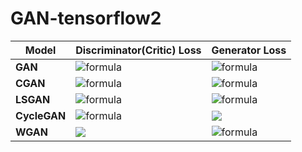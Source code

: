 # GAN-tensorflow2  

|Model|Discriminator(Critic) Loss|Generator Loss|
|--|--|--|
|<b>GAN</b>|![formula](https://render.githubusercontent.com/render/math?math=E_x[log(D(x))]%2bE_z[log(1%2dD(G(z)))])|![formula](https://render.githubusercontent.com/render/math?math=E_z[log(D(G(z)))])|
|<b>CGAN</b>|![formula](https://render.githubusercontent.com/render/math?math=E_x[log(D(x,y))]%2bE_z[log(1%2dD(G(z,y)))])|![formula](https://render.githubusercontent.com/render/math?math=E_z[log(D(G(z,y)))])|
|<b>LSGAN</b>|![formula](https://render.githubusercontent.com/render/math?math=\frac{1}{2}E_x[(D(x)%2d1)^2]%2b\frac{1}{2}E_z[(D(G(z)))^2])|![formula](https://render.githubusercontent.com/render/math?math=\frac{1}{2}E_z[(D(G(z))-1)^2])|
|<b>CycleGAN</b>|![formula](https://render.githubusercontent.com/render/math?math=\frac{1}{2}E_x[(D(x)%2d1)^2]%2b\frac{1}{2}E_z[(D(G(z)))^2])|<img src="https://render.githubusercontent.com/render/math?math=\begin{gathered} \frac{1}{2} E_z[(D(G(z) %2d 1)^2] \\ %2b \lambda Cycle(G,F) \\ %2b \frac{1}{2} \lambda Identity(G) \end{gathered}">|
|<b>WGAN</b>|<img src="https://render.githubusercontent.com/render/math?math=\begin{gathered} %2dE_x[D(x)] %2b E_z[D(G(z))] \\ W_d = Clip(W_d, %2dc, c) \end{gathered}"> | ![formula](https://render.githubusercontent.com/render/math?math=-E_z[D(G(z))])|


